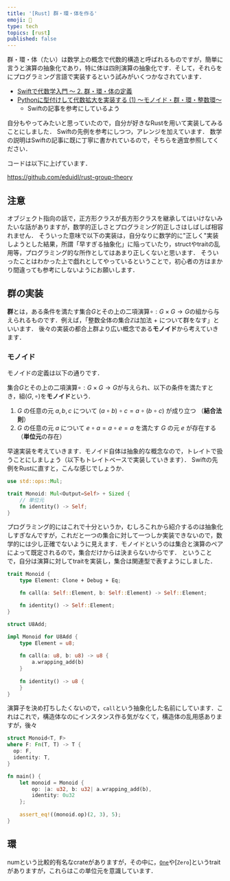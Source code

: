 ```yaml
---
title: '[Rust] 群・環・体を作る'
emoji: 📐
type: tech
topics: [rust]
published: false
---
```


群・環・体（たい）は数学上の概念で代数的構造と呼ばれるものですが，簡単に言うと演算の抽象化であり，特に体は四則演算の抽象化です．そして，それらをにプログラミング言語で実装するという試みがいくつかなされています．

- [Swiftで代数学入門 〜 2. 群・環・体の定義](https://qiita.com/taketo1024/items/733e0ecf12da359db729) 
- [Pythonに型付けして代数拡大を実装する (1) 〜モノイド・群・環・整数環〜](https://qiita.com/vbkaisetsu/items/c1cdcfc2bd40b804c0c6)
  - Swiftの記事を参考にしているよう 

自分もやってみたいと思っていたので，自分が好きなRustを用いて実装してみることにしました．
Swiftの先例を参考にしつつ，アレンジを加えています．
数学の説明はSwiftの記事に既に丁寧に書かれているので，そちらを適宜参照してください．

コードは以下に上げています．

https://github.com/eduidl/rust-group-theory

## 注意

オブジェクト指向の話で，正方形クラスが長方形クラスを継承してはいけないみたいな話がありますが，数学的正しさとプログラミング的正しさはしばしば相容れません．
そういった意味で以下の実装は，自分なりに数学的に"正しく"実装しようとした結果，所謂「早すぎる抽象化」に陥っていたり，structやtraitの乱用等，プログラミング的な所作としてはあまり正しくないと思います．
そういったことはわかった上で戯れとしてやっているということで，初心者の方はまかり間違っても参考にしないようにお願いします．

## 群の実装

**群**とは，ある条件を満たす集合$G$とその上の二項演算$\circ:G\times G\rightarrow G$の組から与えられるものです．例えば，「整数全体の集合$\mathbb Z$は加法 $+$ について群をなす」といいます．
後々の実装の都合上群より広い概念である**モノイド**から考えていきます．

### モノイド

モノイドの定義は以下の通りです．

集合$G$とその上の二項演算$\circ:G\times G\rightarrow G$が与えられ、以下の条件を満たすとき，組$(G,\circ)$を**モノイド**という．
1. $G$ の任意の元 $a,b,c$ について $(a\circ b)\circ c=a\circ(b\circ c)$ が成り立つ （**結合法則**）
2. $G$ の任意の元 $a$ について $e\circ a=a\circ e=a$ を満たす $G$ の元 $e$ が存在する（**単位元**の存在）

早速実装を考えていきます．モノイド自体は抽象的な概念なので，トレイトで扱うことにしましょう（以下もトレイトベースで実装していきます）．
Swiftの先例をRustに直すと，こんな感じでしょうか．

```rust
use std::ops::Mul;

trait Monoid: Mul<Output=Self> + Sized {
    // 単位元
    fn identity() -> Self;
}
```

プログラミング的にはこれで十分というか，むしろこれから紹介するのは抽象化しすぎなんですが，これだと一つの集合に対して一つしか実装できないので，数学的には少し正確でないように見えます．モノイドというのは集合と演算のペアによって既定されるので，集合だけからは決まらないからです．
ということで，自分は演算に対してtraitを実装し，集合は関連型で表すようにしました．

```rust
trait Monoid {
    type Element: Clone + Debug + Eq;

    fn call(a: Self::Element, b: Self::Element) -> Self::Element;

    fn identity() -> Self::Element;
}

struct U8Add;

impl Monoid for U8Add {
    type Element = u8;
    
    fn call(a: u8, b: u8) -> u8 {
        a.wrapping_add(b)
    }
    
    fn identity() -> u8 {
    }
}
```

演算子を決め打ちしたくないので，`call`という抽象化した名前にしています．これはこれで，構造体なのにインスタンス作る気がなくて，構造体の乱用感ありますが，後々

```rust
struct Monoid<T, F>
where F: Fn(T, T) -> T {
  op: F,
  identity: T,
}

fn main() {
    let monoid = Monoid {
        op: |a: u32, b: u32| a.wrapping_add(b),
        identity: 0u32
    };
    
    assert_eq!((monoid.op)(2, 3), 5);
}
```

## 環

numという比較的有名なcrateがありますが，その中に，[`One`](https://docs.rs/num/0.3.1/num/traits/trait.One.html)や[`Zero`]というtraitがありますが，これらはこの単位元を意識しています．
